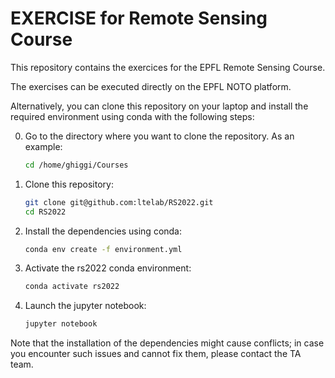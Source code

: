 # EXERCISE for Remote Sensing Course 

This repository contains the exercices for the EPFL Remote Sensing Course.

The exercises can be executed directly on the EPFL NOTO platform. 

Alternatively, you can clone this repository on your laptop and install the required environment using conda with the following steps: 

0. Go to the directory where you want to clone the repository. As an example: 
   ```sh
   cd /home/ghiggi/Courses
   ```
   
1. Clone this repository:
   ```sh
   git clone git@github.com:ltelab/RS2022.git
   cd RS2022
   ```

2. Install the dependencies using conda:
   ```sh
   conda env create -f environment.yml
   ```
   
3. Activate the rs2022 conda environment:
   ```sh
   conda activate rs2022
   ```
   
4. Launch the jupyter notebook:
    ```sh
   jupyter notebook
   ```
   
Note that the installation of the dependencies might cause conflicts; in case you encounter such issues and cannot fix them, please contact the TA team.
